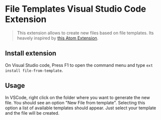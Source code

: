 # File Templates Visual Studio Code Extension

> This extension allows to create new files based on file templates. 
> Its heavely inspired by [this Atom Extension](https://atom.io/packages/file-templates).

## Install extension

On Visual Studio code, Press F1 to open the command menu and type ```ext install file-from-template```.

## Usage

In VSCode, right click on the folder where you want to generate the new file. You should see an option "New File from template". 
Selecting this option a list of available templates should appear. Just select your template and the file will be created.